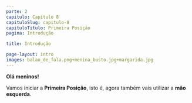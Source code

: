 ```yaml
---
parte: 2
capitulo: Capítulo 8
capituloSlug: capitulo-8
capituloTitulo: Primeira Posição
pagina: Introdução

title: Introdução

page-layout: intro
images: balao_de_fala.png+menina_busto.jpg+margarida.jpg
---
```


**Olá meninos!** 

Vamos iniciar a **Primeira Posição**, isto é, agora também vais utilizar a **mão esquerda**.